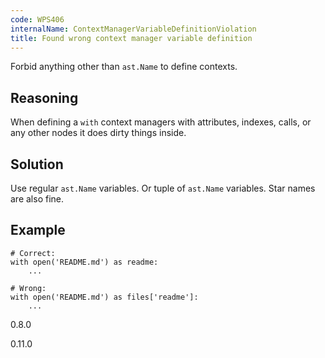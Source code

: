 ```yaml
---
code: WPS406
internalName: ContextManagerVariableDefinitionViolation
title: Found wrong context manager variable definition
---
```


Forbid anything other than `ast.Name` to define contexts.

## Reasoning
When defining a `with` context managers with attributes, indexes,
calls, or any other nodes it does dirty things inside.

## Solution
Use regular `ast.Name` variables. Or tuple of `ast.Name` variables.
Star names are also fine.

## Example

    # Correct:
    with open('README.md') as readme:
        ...
    
    # Wrong:
    with open('README.md') as files['readme']:
        ...

<div class="versionadded">

0.8.0

</div>

<div class="versionchanged">

0.11.0

</div>
